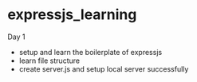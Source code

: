 # expressjs_learning
Day 1 
- setup and learn the boilerplate of expressjs
- learn file structure
- create server.js and setup local server successfully
